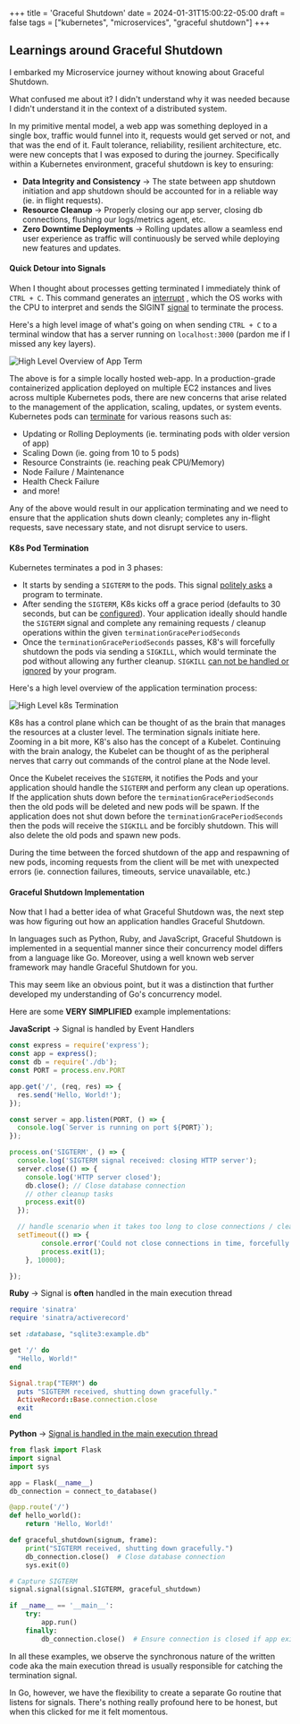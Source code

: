+++
title = 'Graceful Shutdown'
date = 2024-01-31T15:00:22-05:00
draft = false
tags = ["kubernetes", "microservices", "graceful shutdown"]
+++

## Learnings around Graceful Shutdown

I embarked my Microservice journey without knowing about Graceful Shutdown. 

What confused me about it? I didn't understand why it was needed because I didn't understand it in the context of a distributed system. 

In my primitive mental model, a web app was something deployed in a single box, traffic would funnel into it, requests would get served or not, and that was the end of it. Fault tolerance, reliability, resilient architecture, etc. were new concepts that I was exposed to during the journey. Specifically within a Kubernetes environment, graceful shutdown is key to ensuring:

- **Data Integrity and Consistency** -> The state between app shutdown initiation and app shutdown should be accounted for in a reliable way (ie. in flight requests).
- **Resource Cleanup** -> Properly closing our app server, closing db connections, flushing our logs/metrics agent, etc.
- **Zero Downtime Deployments** -> Rolling updates allow a seamless end user experience as traffic will continuously be served while deploying new features and updates.

#### Quick Detour into Signals

When I thought about processes getting terminated I immediately think of `CTRL + C`. This command generates an [interrupt](https://en.wikipedia.org/wiki/Interrupt) , which the OS works with the CPU to interpret and sends the SIGINT [signal](https://en.wikipedia.org/wiki/Signal_(IPC)) to terminate the process.

Here's a high level image of what's going on when sending `CTRL + C` to a terminal window that has a server running on `localhost:3000` (pardon me if I missed any key layers).

![High Level Overview of App Term](/images/termination_journey.jpeg)

The above is for a simple locally hosted web-app. In a production-grade containerized application deployed on multiple EC2 instances and lives across multiple Kubernetes pods, there are new concerns that arise related to the management of the application, scaling, updates, or system events. Kubernetes pods can [terminate](https://cloud.google.com/blog/products/containers-kubernetes/kubernetes-best-practices-terminating-with-grace) for various reasons such as:

- Updating or Rolling Deployments (ie. terminating pods with older version of app)
- Scaling Down (ie. going from 10 to 5 pods)
- Resource Constraints (ie. reaching peak CPU/Memory)
- Node Failure / Maintenance 
- Health Check Failure
- and more!

Any of the above would result in our application terminating and we need to ensure that the application shuts down cleanly; completes any in-flight requests, save necessary state, and not disrupt service to users.

#### K8s Pod Termination
Kubernetes terminates a pod in 3 phases:
- It starts by sending a `SIGTERM` to the pods. This signal [politely asks](https://www.gnu.org/software/libc/manual/html_node/Termination-Signals.html#index-SIGTERM) a program to terminate.
- After sending the `SIGTERM`, K8s kicks off a grace period (defaults to 30 seconds, but can be [configured](https://kubernetes.io/docs/concepts/workloads/pods/pod-lifecycle/#pod-termination)). Your application ideally should handle the `SIGTERM` signal and complete any remaining requests / cleanup operations within the given `terminationGracePeriodSeconds`
- Once the `terminationGracePeriodSeconds` passes, K8's will forcefully shutdown the pods via sending a `SIGKILL`, which would terminate the pod without allowing any further cleanup. `SIGKILL` [can not be handled or ignored](https://www.gnu.org/software/libc/manual/html_node/Termination-Signals.html#index-SIGKILL) by your program.

Here's a high level overview of the application termination process:

![High Level k8s Termination](/images/k8s_grace_period.jpeg)

K8s has a control plane which can be thought of as the brain that manages the resources at a cluster level. The termination signals initiate here. Zooming in a bit more, K8's also has the concept of a Kubelet. Continuing with the brain analogy, the Kubelet can be thought of as the peripheral nerves that carry out commands of the control plane at the Node level.

Once the Kubelet receives the `SIGTERM`, it notifies the Pods and your application should handle the `SIGTERM` and perform any clean up operations. If the application shuts down before the `terminationGracePeriodSeconds` then the old pods will be deleted and new pods will be spawn. If the application does not shut down before the `terminationGracePeriodSeconds` then the pods will receive the `SIGKILL` and be forcibly shutdown. This will also delete the old pods and spawn new pods.

During the time between the forced shutdown of the app and respawning of new pods, incoming requests from the client will be met with unexpected errors (ie. connection failures, timeouts, service unavailable, etc.) 

#### Graceful Shutdown Implementation
Now that I had a better idea of what Graceful Shutdown was, the next step was how figuring out how an application handles Graceful Shutdown.

In languages such as Python, Ruby, and JavaScript, Graceful Shutdown is implemented in a sequential manner since their concurrency model differs from a language like Go. Moreover, using a well known web server framework may handle Graceful Shutdown for you. 

This may seem like an obvious point, but it was a distinction that further developed my understanding of Go's concurrency model. 

Here are some **VERY SIMPLIFIED** example implementations:

**JavaScript** -> Signal is handled by Event Handlers
```javascript
const express = require('express');
const app = express();
const db = require('./db'); 
const PORT = process.env.PORT

app.get('/', (req, res) => {
  res.send('Hello, World!');
});

const server = app.listen(PORT, () => {
  console.log(`Server is running on port ${PORT}`);
});

process.on('SIGTERM', () => {
  console.log('SIGTERM signal received: closing HTTP server');
  server.close(() => {
    console.log('HTTP server closed');
    db.close(); // Close database connection
    // other cleanup tasks
    process.exit(0)
  });

  // handle scenario when it takes too long to close connections / cleanup
  setTimeout(() => {
        console.error('Could not close connections in time, forcefully shutting down');
        process.exit(1);
    }, 10000);

});
```

**Ruby** -> Signal is **often** handled in the main execution thread 
```ruby
require 'sinatra'
require 'sinatra/activerecord'

set :database, "sqlite3:example.db"

get '/' do
  "Hello, World!"
end

Signal.trap("TERM") do
  puts "SIGTERM received, shutting down gracefully."
  ActiveRecord::Base.connection.close
  exit
end
```

**Python** -> [Signal is handled in the main execution thread](https://docs.python.org/3/library/signal.html#signals-and-threads)
```python
from flask import Flask
import signal
import sys

app = Flask(__name__)
db_connection = connect_to_database()

@app.route('/')
def hello_world():
    return 'Hello, World!'

def graceful_shutdown(signum, frame):
    print("SIGTERM received, shutting down gracefully.")
    db_connection.close()  # Close database connection
    sys.exit(0)

# Capture SIGTERM
signal.signal(signal.SIGTERM, graceful_shutdown)

if __name__ == '__main__':
    try:
        app.run()
    finally:
        db_connection.close()  # Ensure connection is closed if app exits

```

In all these examples, we observe the synchronous nature of the written code aka the main execution thread is usually responsible for catching the termination signal. 

In Go, however, we have the flexibility to create a separate Go routine that listens for signals. There's nothing really profound here to be honest, but when this clicked for me it felt momentous.